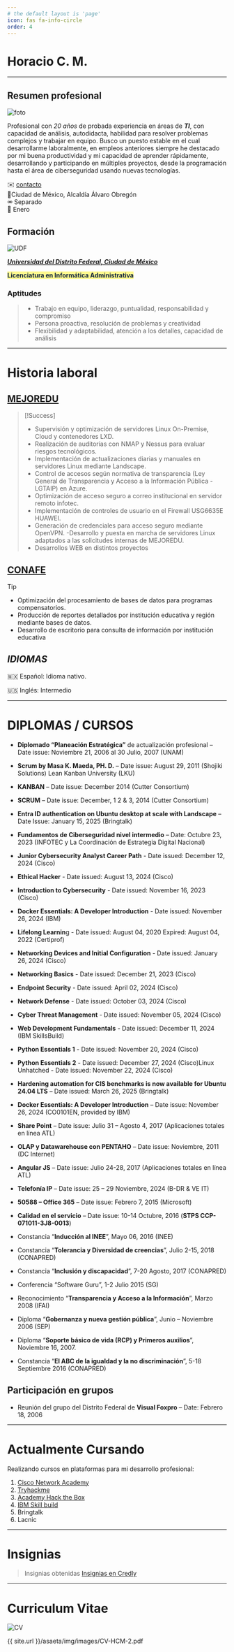 ```yaml
---
# the default layout is 'page'
icon: fas fa-info-circle
order: 4
---
```



# Horacio C. M.

---

## Resumen profesional

![foto](assets/img/images/07-perfil-11.png)

Profesional con *20 años* de probada experiencia en áreas de ***TI***, con capacidad de análisis, autodidacta, habilidad para resolver problemas complejos y trabajar en equipo. Busco un puesto estable en el cual desarrollarme laboralmente, en empleos anteriores siempre he destacado por mi buena productividad y mi capacidad de aprender rápidamente, desarrollando y participando en múltiples proyectos, desde la programación hasta el área de ciberseguridad usando nuevas tecnologías.

✉️ [contacto](mailto:hcalmur@icloud.com)  
📍Ciudad de México, Alcaldía Álvaro Obregón  
⚮ Separado  
🎂 Enero  

## Formación

![UDF](assets/img/images/06-UDF-round-corner.png)   

**<u>*Universidad del Distrito Federal, Ciudad de México*</u>** 

<span style="background:#fff88f"><font color="#0f243e">**Licenciatura en Informática Administrativa**</font></span>

### Aptitudes

> - Trabajo en equipo, liderazgo, puntualidad, responsabilidad y compromiso
> - Persona proactiva, resolución de problemas y creatividad
> - Flexibilidad y adaptabilidad, atención a los detalles, capacidad de análisis

---

# Historia laboral

## <u>MEJOREDU</u>

> [!Success] 
> - Supervisión y optimización de servidores Linux On-Premise, Cloud y contenedores LXD.
> - Realización de auditorías con NMAP y Nessus para evaluar riesgos tecnológicos.
> - Implementación de actualizaciones diarias y manuales en servidores Linux mediante Landscape.
> - Control de accesos según normativa de transparencia (Ley General de Transparencia y Acceso a la Información Pública - LGTAIP) en Azure.
> - Optimización de acceso seguro a correo institucional en servidor remoto infotec.
> - Implementación de controles de usuario en el Firewall USG6635E HUAWEI.
> - Generación de credenciales para acceso seguro mediante OpenVPN.
> -Desarrollo y puesta en marcha de servidores Linux adaptados a las solicitudes internas de MEJOREDU.
>  - Desarrollos WEB en distintos proyectos

## <u>CONAFE</u>

>[!tip]
> - Optimización del procesamiento de bases de datos para programas compensatorios.
> - Producción de reportes detallados por institución educativa y región mediante bases de datos.
> - Desarrollo de escritorio para consulta de información por institución educativa

## *IDIOMAS*

🇲🇽 Español: Idioma nativo. 

🇺🇸 Inglés: Intermedio

---

# DIPLOMAS / CURSOS

- **Diplomado “Planeación Estratégica”** de actualización profesional – Date issue: Noviembre 21, 2006 al 30 Julio, 2007 (UNAM)
    
- **Scrum by Masa K. Maeda, PH. D.** – Date issue: August 29, 2011 (Shojiki Solutions) Lean Kanban University (LKU)
    
- **KANBAN** – Date issue: December 2014 (Cutter Consortium)
    
- **SCRUM** – Date issue: December, 1 2 & 3, 2014 (Cutter Consortium)
    
- **Entra ID authentication on Ubuntu desktop at scale with Landscape** – Date Issue: January 15, 2025 (Bringtalk)
    
- **Fundamentos de Ciberseguridad nivel intermedio** – Date: Octubre 23, 2023 (INFOTEC y La Coordinación de Estrategia Digital Nacional)
    
- **Junior Cybersecurity Analyst Career Path** - Date issued: December 12, 2024 (Cisco)
    
- **Ethical Hacker** - Date issued: August 13, 2024 (Cisco)
    
- **Introduction to Cybersecurity** - Date issued: November 16, 2023 (Cisco)
    
- **Docker Essentials: A Developer Introduction** - Date issued: November 26, 2024 (IBM)
    
- **Lifelong Learnin**g - Date issued: August 04, 2020 Expired: August 04, 2022 (Certiprof)
    
- **Networking Devices and Initial Configuration** - Date issued: January 26, 2024 (Cisco)
    
- **Networking Basics** - Date issued: December 21, 2023 (Cisco)
    
- **Endpoint Security** - Date issued: April 02, 2024 (Cisco)
    
- **Network Defense** - Date issued: October 03, 2024 (Cisco)
    
- **Cyber Threat Management** - Date issued: November 05, 2024 (Cisco)
    
- **Web Development Fundamentals** - Date issued: December 11, 2024 (IBM SkillsBuild)

- **Python Essentials 1** - Date issued: November 20, 2024 (Cisco)
    
- **Python Essentials 2** - Date issued: December 27, 2024 (Cisco)Linux Unhatched - Date issued: November 22, 2024 (Cisco)
    
- **Hardening automation for CIS benchmarks is now available for Ubuntu 24.04 LTS** – Date issued: March 26, 2025 (Bringtalk)
    
- **Docker Essentials: A Developer Introduction** – Date issue: November 26, 2024 (CO0101EN, provided by IBM)
    
- **Share Point** – Date issue: Julio 31 – Agosto 4, 2017 (Aplicaciones totales en línea ATL)
    
- **OLAP y Datawarehouse con PENTAHO** – Date issue: Noviembre, 2011 (DC Internet)
    
- **Angular JS** – Date issue: Julio 24-28, 2017 (Aplicaciones totales en línea ATL)
    
- **Telefonía IP** – Date issue: 25 – 29 Noviembre, 2024 (B-DR & VE IT)
    
- **50588 – Office 365** – Date issue: Febrero 7, 2015 (Microsoft)
    
- **Calidad en el servicio** – Date issue: 10-14 Octubre, 2016 (**STPS CCP-071011-3J8-0013**)
    
- Constancia “**Inducción al INEE**”, Mayo 06, 2016 (INEE)
    
- Constancia “**Tolerancia y Diversidad de creencias**”, Julio 2-15, 2018 (CONAPRED)
    
- Constancia “**Inclusión y discapacidad**”, 7-20 Agosto, 2017 (CONAPRED)
    
- Conferencia “Software Guru”, 1-2 Julio 2015 (SG)
    
- Reconocimiento “**Transparencia y Acceso a la Información**”, Marzo 2008 (IFAI)
    
- Diploma “**Gobernanza y nueva gestión pública**”, Junio – Noviembre 2006 (SEP)
    
- Diploma “**Soporte básico de vida (RCP) y Primeros auxilios**”, Noviembre 16, 2007.
    
- Constancia “**El ABC de la igualdad y la no discriminación**”, 5-18 Septiembre 2016 (CONAPRED)

## Participación en grupos

- Reunión del grupo del Distrito Federal de **Visual Foxpro** – Date: Febrero 18, 2006

---
# Actualmente Cursando 

Realizando cursos en plataformas para mi desarrollo profesional:

1. [Cisco Network Academy](https://www.netacad.com/es/)
2. [Tryhackme](https://tryhackme.com/p/hcalmur)
3. [Academy Hack the Box](https://academy.hackthebox.com/)
4. [IBM Skill build](https://www.credly.com/org/ibm-skillsbuild)
5. Bringtalk
6. Lacnic

---
# Insignias

> Insignias obtenidas [Insignias en Credly](https://www.credly.com/users/horacio-calzada)

---
# Curriculum Vitae
![CV](assets/img/images/00-QR-CV.png)


{{ site.url }}/asaeta/img/images/CV-HCM-2.pdf



